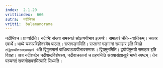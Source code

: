 ```yaml
---
index:  2.1.20
vrittiindex:  666
sutra:  नदीभिश्च
vritti:  balamanorama 
---
```


नदीभिश्च। प्राग्वदिति। नदीभिः संख्या समस्यते सोऽव्ययीभाव इत्यर्थः। समाहारे चेति--वार्त्तिकम्। चकार एवार्थे। भाष्ये चकारविहीनस्यैव पाठात्। सप्तगङ्गमिति। सप्तानां गङ्गानां समाहार इति विग्रहे `तद्धितार्थोत्तरपदसमाहारे चे`ति द्विगुसमासं बाधित्वाऽव्ययीभावसमासः। द्वियमुनमिति। द्वयोर्यमुनयो समाहार इति विग्रहः। अत्र नदीशब्देन नदीशब्दविशेषस्य, नदीवाचकानां च ग्रहणमिति संख्यासंज्ञासूत्रे भाष्ये स्पष्टम्। तेन पञ्चनदं सप्तगोदावरमित्यादि सिध्यति। 

